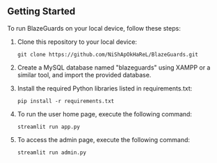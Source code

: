 ## Getting Started

To run BlazeGuards on your local device, follow these steps:

1. Clone this repository to your local device:
   ```
   git clone https://github.com/NiShApOkHaReL/BlazeGuards.git

2. Create a MySQL database named "blazeguards" using XAMPP or a similar tool, and import the provided database.

3. Install the required Python libraries listed in requirements.txt:

   ```
   pip install -r requirements.txt

4. To run the user home page, execute the following command:

   ```
   streamlit run app.py

5. To access the admin page, execute the following command:

   ```
   streamlit run admin.py

